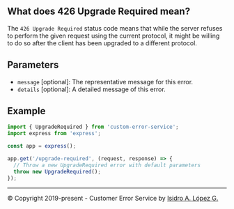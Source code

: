 ## What does 426 Upgrade Required mean?

The `426 Upgrade Required` status code means that while the server refuses to perform the given request using the current protocol, it might be willing to do so after the client has been upgraded to a different protocol.

## Parameters

- `message` [optional]: The representative message for this error.
- `details` [optional]: A detailed message of this error.

## Example

```javascript
import { UpgradeRequired } from 'custom-error-service';
import express from 'express';

const app = express();

app.get('/upgrade-required', (request, response) => {
  // Throw a new UpgradeRequired error with default parameters
  throw new UpgradeRequired();
});
```

---

&copy; Copyright 2019-present - Customer Error Service by [Isidro A. López G.](https://ialopezg.com/)

